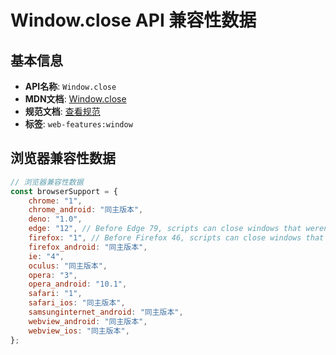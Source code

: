 # Window.close API 兼容性数据

## 基本信息

- **API名称**: `Window.close`
- **MDN文档**: [Window.close](https://developer.mozilla.org/docs/Web/API/Window/close)
- **规范文档**: [查看规范](https://html.spec.whatwg.org/multipage/nav-history-apis.html#dom-window-close-dev)
- **标签**: `web-features:window`

## 浏览器兼容性数据

```javascript
// 浏览器兼容性数据
const browserSupport = {
    chrome: "1",
    chrome_android: "同主版本",
    deno: "1.0",
    edge: "12", // Before Edge 79, scripts can close windows that weren't opened by the same script.,
    firefox: "1", // Before Firefox 46, scripts can close windows that weren't opened by the same script.,
    firefox_android: "同主版本",
    ie: "4",
    oculus: "同主版本",
    opera: "3",
    opera_android: "10.1",
    safari: "1",
    safari_ios: "同主版本",
    samsunginternet_android: "同主版本",
    webview_android: "同主版本",
    webview_ios: "同主版本",
};

```

